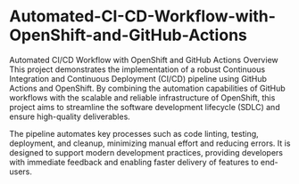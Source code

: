 # Automated-CI-CD-Workflow-with-OpenShift-and-GitHub-Actions
Automated CI/CD Workflow with OpenShift and GitHub Actions
Overview
This project demonstrates the implementation of a robust Continuous Integration and Continuous Deployment (CI/CD) pipeline using GitHub Actions and OpenShift. By combining the automation capabilities of GitHub workflows with the scalable and reliable infrastructure of OpenShift, this project aims to streamline the software development lifecycle (SDLC) and ensure high-quality deliverables.

The pipeline automates key processes such as code linting, testing, deployment, and cleanup, minimizing manual effort and reducing errors. It is designed to support modern development practices, providing developers with immediate feedback and enabling faster delivery of features to end-users.

